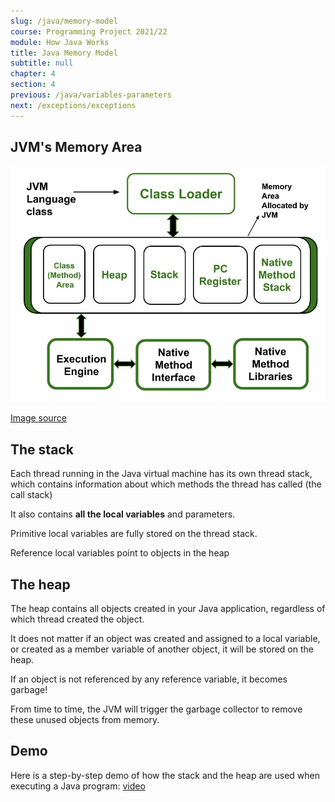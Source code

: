 ```yaml
---
slug: /java/memory-model
course: Programming Project 2021/22
module: How Java Works
title: Java Memory Model
subtitle: null
chapter: 4
section: 4
previous: /java/variables-parameters
next: /exceptions/exceptions
---
```


## JVM's Memory Area

![](../../figures/jvm-architecture.jpg) 

[Image source](https://www.geeksforgeeks.org/how-many-types-of-memory-areas-are-allocated-by-jvm/)

## The stack

Each thread running in the Java virtual machine has its own thread stack, which contains information about which methods the thread has called (the call stack)

It also contains **all the local variables** and parameters.

Primitive local variables are fully stored on the thread stack.

Reference local variables point to objects in the heap

## The heap

The heap contains all objects created in your Java application, regardless of which thread created the object.

It does not matter if an object was created and assigned to a local variable, or created as a member variable of another object, it will be stored on the heap.

If an object is not referenced by any reference variable, it becomes garbage!

From time to time, the JVM will trigger the garbage collector to remove these unused objects from memory.

## Demo

Here is a step-by-step demo of how the stack and the heap are used when executing a Java program: [video](/stack-heap-demo.m4v)
